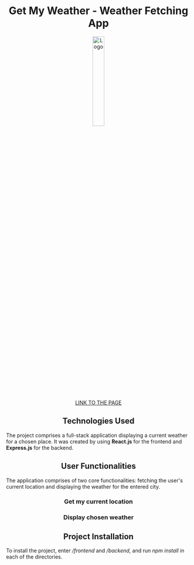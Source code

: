 <h1 align="center">Get My Weather - Weather Fetching App</h1>

<p align="center">
<img src="https://cdn-icons-png.flaticon.com/512/979/979585.png" alt="Logo" width="25%" height="25%">
</p>

<p align="center"><a href="https://get-my-current-weather.netlify.app/">LINK TO THE PAGE</a></p>

<h2 align="center">Technologies Used</h2>

The project comprises a full-stack application displaying a current weather for a chosen place. It was created by using **React.js** for the frontend and **Express.js** for the backend.

<h2 align="center">User Functionalities</h2>

The application comprises of two core functionalities: fetching the user's current location and displaying the weather for the entered city.

<h3 align="center">Get my current location</h3>

<h3 align="center">Display chosen weather</h3>

<h2 align="center">Project Installation</h2>

To install the project, enter _/frontend_ and _/backend_, and run _npm install_ in each of the directories.

